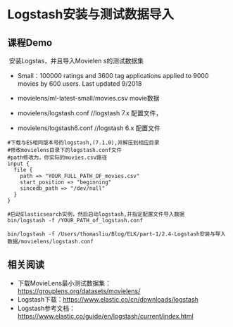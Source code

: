 # Logstash安装与测试数据导入

## 课程Demo

​	安装Logstas，并且导入Movielen s的测试数据集

 - Small：100000 ratings  and 3600 tag applications applied to 9000 movies by 600 users. Last updated 9/2018

 - movielens/ml-latest-small/movies.csv movie数据

 - movielens/logstash.conf //logstash 7.x 配置文件，

 - movielens/logstash6.conf  //logstash 6.x 配置文件

```
#下载与ES相同版本号的logstash,(7.1.0),并解压到相应目录
#修改movielens目录下的logstash.conf文件
#path修改为，你实际的movies.csv路径
input {
  file {
    path => "YOUR_FULL_PATH_OF_movies.csv"
    start_position => "beginning"
    sincedb_path => "/dev/null"
  }
}

#启动Elasticsearch实例，然后启动logstash,并指定配置文件导入数据
bin/logstash -f /YOUR_PATH_of_logstash.conf

bin/logstash -f /Users/thomasliu/Blog/ELK/part-1/2.4-Logstash安装与导入数据/movielens/logstash.conf
```

## 相关阅读

- 下载MovieLens最小测试数据集： https://grouplens.org/datasets/movielens/
- Logstash下载：https://www.elastic.co/cn/downloads/logstash
- Logstash参考文档： https://www.elastic.co/guide/en/logstash/current/index.html
